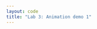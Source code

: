 ```yaml
---
layout: code
title: "Lab 3: Animation demo 1"
---
```


<canvas data-processing-sources="anim1.pde"></canvas>
